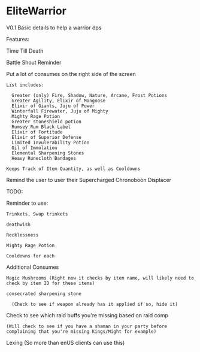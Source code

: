 # EliteWarrior
V0.1 Basic details to help a warrior dps

Features:

  Time Till Death
  
  Battle Shout Reminder
  
  Put a lot of consumes on the right side of the screen
  
    List includes:
    
      Greater (only) Fire, Shadow, Nature, Arcane, Frost Potions
      Greater Agility, Elixir of Mongoose
      Elixir of Giants, Juju of Power
      Winterfall Firewater, Juju of Mighty
      Mighty Rage Potion
      Greater stoneshield potion
      Rumsey Rum Black Label
      Elixir of Fortitude
      Elixir of Superior Defense
      Limited Invulerability Potion
      Oil of Immolation
      Elemental Sharpening Stones
      Heavy Runecloth Bandages
      
    Keeps Track of Item Quantity, as well as Cooldowns

  Remind the user to user their Supercharged Chronoboon Displacer

TODO:

  Reminder to use:
  
    Trinkets, Swap trinkets
    
    deathwish
    
    Recklessness
    
    Mighty Rage Potion
    
    Cooldowns for each
    
  Additional Consumes
  
    Magic Mushrooms (Right now it checks by item name, will likely need to check by item ID for these items)
    
    consecrated sharpening stone
    
      (Check to see if weapon already has it applied if so, hide it)
      
  Check to see which raid buffs you're missing based on raid comp
  
    (Will check to see if you have a shaman in your party before complaining that you're missing Kings/Might for example)
    
  Lexing (So more than enUS clients can use this)
  
